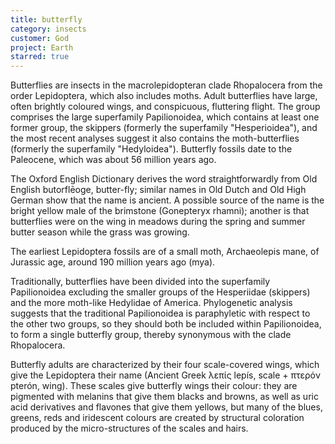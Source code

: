 ```yaml
---
title: butterfly
category: insects
customer: God
project: Earth
starred: true
---
```


Butterflies are insects in the macrolepidopteran clade Rhopalocera from the
order Lepidoptera, which also includes moths. Adult butterflies have large,
often brightly coloured wings, and conspicuous, fluttering flight. The group
comprises the large superfamily Papilionoidea, which contains at least one
former group, the skippers (formerly the superfamily "Hesperioidea"), and the
most recent analyses suggest it also contains the moth-butterflies (formerly
the superfamily "Hedyloidea"). Butterfly fossils date to the Paleocene, which
was about 56 million years ago.

The Oxford English Dictionary derives the word straightforwardly from Old
English butorflēoge, butter-fly; similar names in Old Dutch and Old High German
show that the name is ancient. A possible source of the name is the bright
yellow male of the brimstone (Gonepteryx rhamni); another is that butterflies
were on the wing in meadows during the spring and summer butter season while
the grass was growing.

The earliest Lepidoptera fossils are of a small moth, Archaeolepis mane, of
Jurassic age, around 190 million years ago (mya).

Traditionally, butterflies have been divided into the superfamily Papilionoidea
excluding the smaller groups of the Hesperiidae (skippers) and the more
moth-like Hedylidae of America. Phylogenetic analysis suggests that the
traditional Papilionoidea is paraphyletic with respect to the other two groups,
so they should both be included within Papilionoidea, to form a single
butterfly group, thereby synonymous with the clade Rhopalocera.

Butterfly adults are characterized by their four scale-covered wings, which
give the Lepidoptera their name (Ancient Greek λεπίς lepís, scale + πτερόν
pterón, wing). These scales give butterfly wings their colour: they are
pigmented with melanins that give them blacks and browns, as well as uric acid
derivatives and flavones that give them yellows, but many of the blues, greens,
reds and iridescent colours are created by structural coloration produced by
the micro-structures of the scales and hairs.

